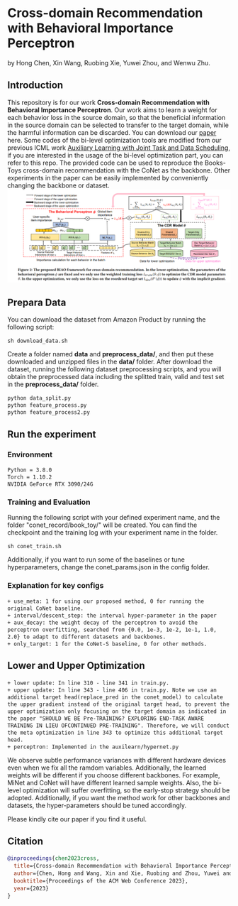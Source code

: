 # Cross-domain Recommendation with Behavioral Importance Perceptron
by Hong Chen, Xin Wang, Ruobing Xie, Yuwei Zhou, and Wenwu Zhu.

## Introduction
This repository is for our work **Cross-domain Recommendation with Behavioral Importance Perceptron**. Our work aims to learn a weight for each behavior loss in the source domain, so that the beneficial information in the source domain can be selected to transfer to the target domain, while the harmful information can be discarded. You can download our [paper]() here. Some codes of the bi-level optimization tools are modified from our previous ICML work [Auxiliary Learning with Joint Task and Data Scheduling](https://github.com/forchchch/JTDS), if you are interested in the usage of the bi-level optimization part, you can refer to this repo. The provided code can be used to reproduce the Books-Toys cross-domain recommendation with the CoNet as the backbone. Other experiments in the paper can be easily implemented by conveniently changing the backbone or dataset.
![_](./framework.png)

## Prepara Data
You can download the dataset from Amazon Product by running the following script:
```
sh download_data.sh
```
Create a folder named **data** and **preprocess_data/**, and then put these downloaded and unzipped files in the **data/** folder. After download the dataset, running the following dataset preprocessing scripts, and you will obtain the preprocessed data including the splitted train, valid and test set in the **preprocess_data/** folder.
```
python data_split.py
python feature_process.py
python feature_process2.py
```
## Run the experiment
### Environment 
```
Python = 3.8.0
Torch = 1.10.2
NVIDIA GeForce RTX 3090/24G
```

### Training and Evaluation
Running the following script with your defined experiment name, and the folder "conet_record/book_toy/" will be created. You can find the checkpoint and the training log with your experiment name in the folder.  
```
sh conet_train.sh
```
Additionally, if you want to run some of the baselines or tune hyperparameters, change the conet_params.json in the config folder. 
### Explanation for key configs
    + use_meta: 1 for using our proposed method, 0 for running the original CoNet baseline.
    + interval/descent_step: the interval hyper-parameter in the paper
    + aux_decay: the weight decay of the perceptron to avoid the perceptron overfitting, searched from {0.0, 1e-3, 1e-2, 1e-1, 1.0, 2.0} to adapt to different datasets and backbones.
    + only_target: 1 for the CoNet-S baseline, 0 for other methods.

## Lower and Upper Optimization
    + lower update: In line 310 - line 341 in train.py.
    + upper update: In line 343 - line 406 in train.py. Note we use an additional target head(replace_pred in the conet_model) to calculate the upper gradient instead of the original target head, to prevent the upper optimization only focusing on the target domain as indicated in the paper "SHOULD WE BE Pre-TRAINING? EXPLORING END-TASK AWARE TRAINING IN LIEU OFCONTINUED PRE-TRAINING". Therefore, we will conduct the meta optimization in line 343 to optimize this additional target head. 
    + perceptron: Implemented in the auxilearn/hypernet.py

We observe subtle performance variances with different hardware devices even when we fix all the ramdom variables. Additionally, the learned weights will be different if you choose different backbones. For example, MiNet and CoNet will
have different learned sample weights. Also, the bi-level optimization will suffer overfitting, so the early-stop strategy should be adopted. Additionally, if you want the method work for other backbones and datasets, the hyper-parameters should be tuned accordingly.

Please kindly cite our paper if you find it useful.

## Citation
```bib
@inproceedings{chen2023cross,
  title={Cross-domain Recommendation with Behavioral Importance Perceptron},
  author={Chen, Hong and Wang, Xin and Xie, Ruobing and Zhou, Yuwei and Zhu, Wenwu},
  booktitle={Proceedings of the ACM Web Conference 2023},
  year={2023}
}
```
